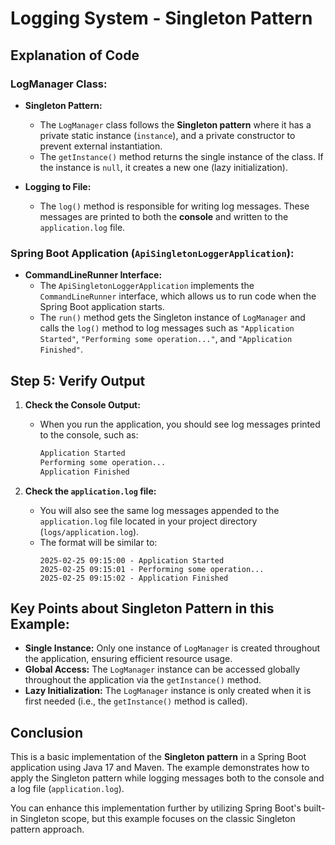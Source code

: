 # Logging System - Singleton Pattern

## Explanation of Code

### LogManager Class:

- **Singleton Pattern:**
  - The `LogManager` class follows the **Singleton pattern** where it has a private static instance (`instance`), and a private constructor to prevent external instantiation.
  - The `getInstance()` method returns the single instance of the class. If the instance is `null`, it creates a new one (lazy initialization).
  
- **Logging to File:**
  - The `log()` method is responsible for writing log messages. These messages are printed to both the **console** and written to the `application.log` file.
  
### Spring Boot Application (`ApiSingletonLoggerApplication`):

- **CommandLineRunner Interface:**
  - The `ApiSingletonLoggerApplication` implements the `CommandLineRunner` interface, which allows us to run code when the Spring Boot application starts.
  - The `run()` method gets the Singleton instance of `LogManager` and calls the `log()` method to log messages such as `"Application Started"`, `"Performing some operation..."`, and `"Application Finished"`.

## Step 5: Verify Output

1. **Check the Console Output:**
   - When you run the application, you should see log messages printed to the console, such as:
     ```bash
     Application Started
     Performing some operation...
     Application Finished
     ```

2. **Check the `application.log` file:**
   - You will also see the same log messages appended to the `application.log` file located in your project directory (`logs/application.log`).
   - The format will be similar to:
     ```plaintext
     2025-02-25 09:15:00 - Application Started
     2025-02-25 09:15:01 - Performing some operation...
     2025-02-25 09:15:02 - Application Finished
     ```

## Key Points about Singleton Pattern in this Example:

- **Single Instance:** Only one instance of `LogManager` is created throughout the application, ensuring efficient resource usage.
- **Global Access:** The `LogManager` instance can be accessed globally throughout the application via the `getInstance()` method.
- **Lazy Initialization:** The `LogManager` instance is only created when it is first needed (i.e., the `getInstance()` method is called).

## Conclusion

This is a basic implementation of the **Singleton pattern** in a Spring Boot application using Java 17 and Maven. The example demonstrates how to apply the Singleton pattern while logging messages both to the console and a log file (`application.log`).

You can enhance this implementation further by utilizing Spring Boot's built-in Singleton scope, but this example focuses on the classic Singleton pattern approach.

